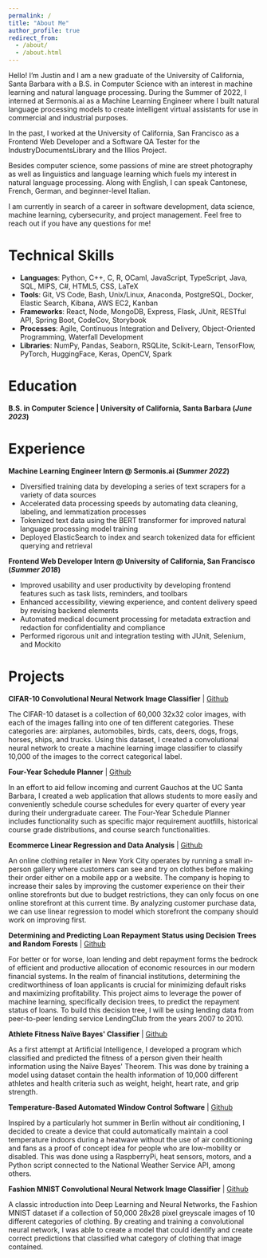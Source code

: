 ```yaml
---
permalink: /
title: "About Me"
author_profile: true
redirect_from: 
  - /about/
  - /about.html
---
```


Hello! I’m Justin and I am a new graduate of the University of California, Santa Barbara with a B.S. in Computer Science with an interest in machine learning and natural language processing. During the Summer of 2022, I interned at Sermonis.ai as a Machine Learning Engineer where I built natural language processing models to create intelligent virtual assistants for use in commercial and industrial purposes.

In the past, I worked at the University of California, San Francisco as a Frontend Web Developer and a Software QA Tester for the IndustryDocumentsLibrary and the Illios Project.

Besides computer science, some passions of mine are street photography as well as linguistics and language learning which fuels my interest in natural language processing. Along with English, I can speak Cantonese, French, German, and beginner-level Italian.

I am currently in search of a career in software development, data science, machine learning, cybersecurity, and project management. Feel free to reach out if you have any questions for me!


Technical Skills
======
- **Languages**: Python, C++, C, R, OCaml, JavaScript, TypeScript, Java, SQL, MIPS, C#, HTML5, CSS, LaTeX
- **Tools**: Git, VS Code, Bash, Unix/Linux, Anaconda, PostgreSQL, Docker, Elastic Search, Kibana, AWS EC2, Kanban 
- **Frameworks**: React, Node, MongoDB, Express, Flask, JUnit, RESTful API, Spring Boot, CodeCov, Storybook
- **Processes**: Agile, Continuous Integration and Delivery, Object-Oriented Programming, Waterfall Development
- **Libraries**: NumPy, Pandas, Seaborn, RSQLite, Scikit-Learn, TensorFlow, PyTorch, HuggingFace, Keras, OpenCV, Spark


Education
======
**B.S. in Computer Science | University of California, Santa Barbara (_June 2023_)** 	


Experience
======
**Machine Learning Engineer Intern @ Sermonis.ai (_Summer 2022_)**
- Diversified training data by developing a series of text scrapers for a variety of data sources
- Accelerated data processing speeds by automating data cleaning, labeling, and lemmatization processes
- Tokenized text data using the BERT transformer for improved natural language processing model training
- Deployed ElasticSearch to index and search tokenized data for efficient querying and retrieval

**Frontend Web Developer Intern @ University of California, San Francisco (_Summer 2018_)**
- Improved usability and user productivity by developing frontend features such as task lists, reminders, and toolbars
- Enhanced accessibility, viewing experience, and content delivery speed by revising backend elements
- Automated medical document processing for metadata extraction and redaction for confidentiality and  compliance
- Performed rigorous unit and integration testing with JUnit, Selenium, and Mockito



Projects
======
**CIFAR-10 Convolutional Neural Network Image Classifier** \| [Github](https://github.com/Lai-Justin/Keras-CIFAR-10-CNN)

The CIFAR-10 dataset is a collection of 60,000 32x32 color images, with each of the images falling into one of ten different categories. These categories are: airplanes, automobiles, birds, cats, deers, dogs, frogs, horses, ships, and trucks. Using this dataset, I created a convolutional neural network to create a machine learning image classifier to classify 10,000 of the images to the correct categorical label.

**Four-Year Schedule Planner** \| [Github](https://github.com/Lai-Justin/Schedule-Planner)

In an effort to aid fellow incoming and current Gauchos at the UC Santa Barbara, I created a web application that allows students to more easily and conveniently schedule course schedules for every quarter of every year during their undergraduate career. The Four-Year Schedule Planner includes functionality such as specific major requirement auotfills, historical course grade distributions, and course search functionalities.

**Ecommerce Linear Regression and Data Analysis** \| [Github](https://github.com/Lai-Justin/Commerce-Linear-Regression)

An online clothing retailer in New York City operates by running a small in-person gallery where customers can see and try on clothes before making their order either on a mobile app or a website. The company is hoping to increase their sales by improving the customer experience on their their online storefronts but due to budget restrictions, they can only focus on one online storefront at this current time. By analyzing customer purchase data, we can use linear regression to model which storefront the company should work on improving first.

**Determining and Predicting Loan Repayment Status using Decision Trees and Random Forests** \| [Github](https://github.com/Lai-Justin/Loan-Payment-Predictions-Decision-Tree)

For better or for worse, loan lending and debt repayment forms the bedrock of efficient and productive allocation of economic resources in our modern financial systems. In the realm of financial institutions, determining the creditworthiness of loan applicants is crucial for minimizing default risks and maximizing profitability. This project aims to leverage the power of machine learning, specifically decision trees, to predict the repayment status of loans. To build this decision tree, I will be using lending data from peer-to-peer lending service LendingClub from the years 2007 to 2010.

**Athlete Fitness Naïve Bayes' Classifier** \| [Github](https://github.com/Lai-Justin/Schedule-Planner)

As a first attempt at Artificial Intelligence, I developed a program which classified and predicted the fitness of a person given their health information using the Naïve Bayes' Theorem. This was done by training a model using dataset contain the health information of 10,000 different athletes and health criteria such as weight, height, heart rate, and grip strength.

**Temperature-Based Automated Window Control Software** \| [Github](https://github.com/Lai-Justin/Window-Control)

Inspired by a particularly hot summer in Berlin without air conditioning, I decided to create a device that could automatically maintain a cool temperature indoors during a heatwave without the use of air conditioning and fans as a proof of concept idea for people who are low-mobility or disabled. This was done using a RaspberryPi, heat sensors, motors, and a Python script connected to the National Weather Service API, among others.

**Fashion MNIST Convolutional Neural Network Image Classifier** \| [Github](https://github.com/Lai-Justin/FashionMNIST-Image-Classifier)

A classic introduction into Deep Learning and Neural Networks, the Fashion MNIST dataset if a collection of 50,000 28x28 pixel greyscale images of 10 different categories of clothing. By creating and training a convolutional neural network, I was able to create a model that could identify and create correct predictions that classified what category of clothing that image contained.

